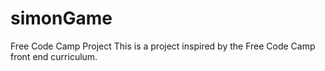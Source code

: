 # simonGame
Free Code Camp Project
This is a project inspired by the Free Code Camp front end curriculum.
